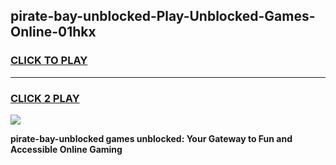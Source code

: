 
## pirate-bay-unblocked-Play-Unblocked-Games-Online-01hkx
<h3>
<a href="https://premium76.site?title=pirate-bay-unblocked&ref=25A">CLICK TO PLAY</a></h3>
<hr>

<h3>
<a href="https://premium76.site?title=pirate-bay-unblocked&ref=25A">CLICK 2 PLAY</a>
  
</h3>

<a href="https://premium76.site?title=pirate-bay-unblocked&ref=25A"><img src="https://clearcache.store/games.png"></a>


**pirate-bay-unblocked games unblocked: Your Gateway to Fun and Accessible Online Gaming**
